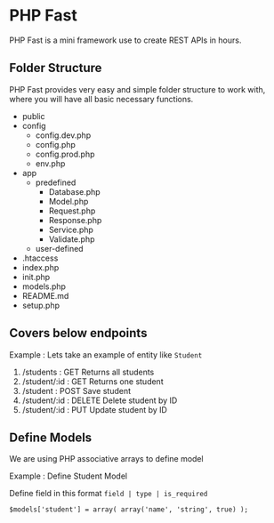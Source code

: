 # PHP Fast
PHP Fast is a mini framework use to create REST APIs in hours.



## Folder Structure
PHP Fast provides very easy and simple folder structure to work with, where you will have all basic necessary functions.

- public
- config
  - config.dev.php
  - config.php
  - config.prod.php
  - env.php
- app
  - predefined
    - Database.php
    - Model.php
    - Request.php
    - Response.php
    - Service.php
    - Validate.php
  - user-defined
- .htaccess
- index.php
- init.php
- models.php
- README.md
- setup.php



## Covers below endpoints

Example : Lets take an example of entity like `Student`

1. /students        : GET       Returns all students
2. /student/:id     : GET       Returns one student
3. /student         : POST      Save student
4. /student/:id     : DELETE    Delete student by ID
5. /student/:id     : PUT       Update student by ID



## Define Models
We are using PHP associative arrays to define model

Example : Define Student Model

Define field in this format
`field | type | is_required`

`$models['student'] = array(
  array('name', 'string', true)
);`



